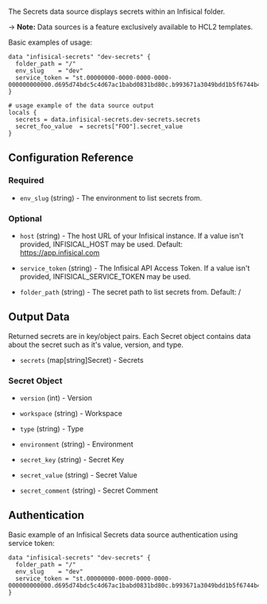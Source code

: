 The Secrets data source displays secrets within an Infisical folder.

-> **Note:** Data sources is a feature exclusively available to HCL2 templates.

Basic examples of usage:

```hcl
data "infisical-secrets" "dev-secrets" {
  folder_path = "/"
  env_slug    = "dev"
  service_token = "st.00000000-0000-0000-0000-000000000000.d695d74bdc5c4d67ac1babd0831bd80c.b993671a3049bdd1b5f6744b44cbe0af"
}

# usage example of the data source output
locals {
  secrets = data.infisical-secrets.dev-secrets.secrets
  secret_foo_value  = secrets["FOO"].secret_value
}
```

## Configuration Reference

### Required

<!-- Code generated from the comments of the Config struct in datasource/secrets/data.go; DO NOT EDIT MANUALLY -->

- `env_slug` (string) - The environment to list secrets from.

<!-- End of code generated from the comments of the Config struct in datasource/secrets/data.go; -->

### Optional

<!-- Code generated from the comments of the Config struct in datasource/secrets/data.go; DO NOT EDIT MANUALLY -->

- `host` (string) - The host URL of your Infisical instance. If a value isn't provided, INFISICAL_HOST may be used. Default: https://app.infisical.com

- `service_token` (string) - The Infisical API Access Token. If a value isn't provided, INFISICAL_SERVICE_TOKEN may be used.

- `folder_path` (string) - The secret path to list secrets from. Default: /

<!-- End of code generated from the comments of the Config struct in datasource/secrets/data.go; -->

## Output Data

Returned secrets are in key/object pairs. Each Secret object contains data about the secret such as it's value, version, and type.

<!-- Code generated from the comments of the DatasourceOutput struct in datasource/secrets/data.go; DO NOT EDIT MANUALLY -->

- `secrets` (map[string]Secret) - Secrets

<!-- End of code generated from the comments of the DatasourceOutput struct in datasource/secrets/data.go; -->

### Secret Object

<!-- Code generated from the comments of the Secret struct in datasource/secrets/data.go; DO NOT EDIT MANUALLY -->

- `version` (int) - Version

- `workspace` (string) - Workspace

- `type` (string) - Type

- `environment` (string) - Environment

- `secret_key` (string) - Secret Key

- `secret_value` (string) - Secret Value

- `secret_comment` (string) - Secret Comment

<!-- End of code generated from the comments of the Secret struct in datasource/secrets/data.go; -->

## Authentication

Basic example of an Infisical Secrets data source authentication using service token:

```hcl
data "infisical-secrets" "dev-secrets" {
  folder_path = "/"
  env_slug    = "dev"
  service_token = "st.00000000-0000-0000-0000-000000000000.d695d74bdc5c4d67ac1babd0831bd80c.b993671a3049bdd1b5f6744b44cbe0af"
}
```
